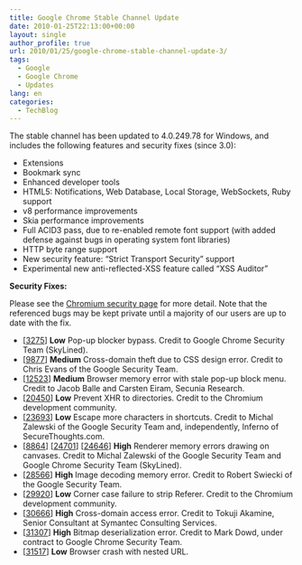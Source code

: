 ```yaml
---
title: Google Chrome Stable Channel Update
date: 2010-01-25T22:13:00+00:00
layout: single
author_profile: true
url: 2010/01/25/google-chrome-stable-channel-update-3/
tags:
  - Google
  - Google Chrome
  - Updates
lang: en
categories: 
  - TechBlog
---
```

The stable channel has been updated to 4.0.249.78 for Windows, and includes the following features and security fixes (since 3.0):

  * Extensions
  * Bookmark sync
  * Enhanced developer tools
  * HTML5: Notifications, Web Database, Local Storage, WebSockets, Ruby support
  * v8 performance improvements
  * Skia performance improvements
  * Full ACID3 pass, due to re-enabled remote font support (with added defense against bugs in operating system font libraries)
  * HTTP byte range support
  * New security feature: “Strict Transport Security” support
  * Experimental new anti-reflected-XSS feature called “XSS Auditor”

**Security Fixes:**

Please see the [Chromium security page](http://sites.google.com/a/chromium.org/dev/Home/chromium-security) for more detail. Note that the referenced bugs may be kept private until a majority of our users are up to date with the fix.

  * [[3275](http://code.google.com/p/chromium/issues/detail?id=3275)] **Low** Pop-up blocker bypass. Credit to Google Chrome Security Team (SkyLined).
  * [[9877](http://code.google.com/p/chromium/issues/detail?id=9877)] **Medium** Cross-domain theft due to CSS design error. Credit to Chris Evans of the Google Security Team.
  * [[12523](http://code.google.com/p/chromium/issues/detail?id=12523)] **Medium** Browser memory error with stale pop-up block menu. Credit to Jacob Balle and Carsten Eiram, Secunia Research.
  * [[20450](http://code.google.com/p/chromium/issues/detail?id=20450)] **Low** Prevent XHR to directories. Credit to the Chromium development community.
  * [[23693](http://code.google.com/p/chromium/issues/detail?id=23693)] **Low** Escape more characters in shortcuts. Credit to Michal Zalewski of the Google Security Team and, independently, Inferno of SecureThoughts.com.
  * [[8864](http://code.google.com/p/chromium/issues/detail?id=8864)] [[24701](http://code.google.com/p/chromium/issues/detail?id=24701)] [[24646](http://code.google.com/p/chromium/issues/detail?id=24646)] **High** Renderer memory errors drawing on canvases. Credit to Michal Zalewski of the Google Security Team and Google Chrome Security Team (SkyLined).
  * [[28566](http://code.google.com/p/chromium/issues/detail?id=28566)] **High** Image decoding memory error. Credit to Robert Swiecki of the Google Security Team.
  * [[29920](http://code.google.com/p/chromium/issues/detail?id=29920)] **Low** Corner case failure to strip Referer. Credit to the Chromium development community.
  * [[30666](http://code.google.com/p/chromium/issues/detail?id=30666)] **High** Cross-domain access error. Credit to Tokuji Akamine, Senior Consultant at Symantec Consulting Services.
  * [[31307](http://code.google.com/p/chromium/issues/detail?id=31307)] **High** Bitmap deserialization error. Credit to Mark Dowd, under contract to Google Chrome Security Team.
  * [[31517](http://code.google.com/p/chromium/issues/detail?id=31517)] **Low** Browser crash with nested URL.